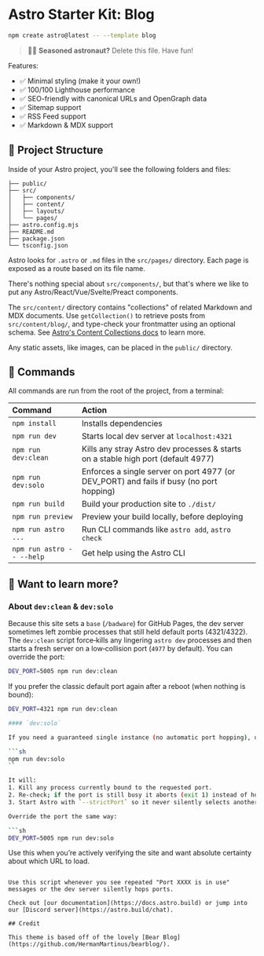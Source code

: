 # Astro Starter Kit: Blog

```sh
npm create astro@latest -- --template blog
```

> 🧑‍🚀 **Seasoned astronaut?** Delete this file. Have fun!

Features:

- ✅ Minimal styling (make it your own!)
- ✅ 100/100 Lighthouse performance
- ✅ SEO-friendly with canonical URLs and OpenGraph data
- ✅ Sitemap support
- ✅ RSS Feed support
- ✅ Markdown & MDX support

## 🚀 Project Structure

Inside of your Astro project, you'll see the following folders and files:

```text
├── public/
├── src/
│   ├── components/
│   ├── content/
│   ├── layouts/
│   └── pages/
├── astro.config.mjs
├── README.md
├── package.json
└── tsconfig.json
```

Astro looks for `.astro` or `.md` files in the `src/pages/` directory. Each page is exposed as a route based on its file name.

There's nothing special about `src/components/`, but that's where we like to put any Astro/React/Vue/Svelte/Preact components.

The `src/content/` directory contains "collections" of related Markdown and MDX documents. Use `getCollection()` to retrieve posts from `src/content/blog/`, and type-check your frontmatter using an optional schema. See [Astro's Content Collections docs](https://docs.astro.build/en/guides/content-collections/) to learn more.

Any static assets, like images, can be placed in the `public/` directory.

## 🧞 Commands

All commands are run from the root of the project, from a terminal:

| Command                   | Action                                           |
| :------------------------ | :----------------------------------------------- |
| `npm install`             | Installs dependencies                            |
| `npm run dev`             | Starts local dev server at `localhost:4321`      |
| `npm run dev:clean`       | Kills any stray Astro dev processes & starts on a stable high port (default 4977) |
| `npm run dev:solo`        | Enforces a single server on port 4977 (or DEV_PORT) and fails if busy (no port hopping) |
| `npm run build`           | Build your production site to `./dist/`          |
| `npm run preview`         | Preview your build locally, before deploying     |
| `npm run astro ...`       | Run CLI commands like `astro add`, `astro check` |
| `npm run astro -- --help` | Get help using the Astro CLI                     |

## 👀 Want to learn more?

### About `dev:clean` & `dev:solo`

Because this site sets a `base` (`/badware`) for GitHub Pages, the dev server sometimes left zombie processes that still held default ports (4321/4322). The `dev:clean` script force‑kills any lingering `astro dev` processes and then starts a fresh server on a low‑collision port (`4977` by default). You can override the port:

```sh
DEV_PORT=5005 npm run dev:clean
```

If you prefer the classic default port again after a reboot (when nothing is bound):

```sh
DEV_PORT=4321 npm run dev:clean

#### `dev:solo`

If you need a guaranteed single instance (no automatic port hopping), use:

```sh
npm run dev:solo
``

It will:
1. Kill any process currently bound to the requested port.
2. Re-check; if the port is still busy it aborts (exit 1) instead of hopping.
3. Start Astro with `--strictPort` so it never silently selects another port.

Override the port the same way:

```sh
DEV_PORT=5005 npm run dev:solo
```

Use this when you’re actively verifying the site and want absolute certainty about which URL to load.
```

Use this script whenever you see repeated "Port XXXX is in use" messages or the dev server silently hops ports.

Check out [our documentation](https://docs.astro.build) or jump into our [Discord server](https://astro.build/chat).

## Credit

This theme is based off of the lovely [Bear Blog](https://github.com/HermanMartinus/bearblog/).
